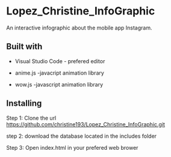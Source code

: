 # Lopez_Christine_InfoGraphic
An interactive infographic about the mobile app Instagram. 


## Built with

* Visual Studio Code - prefered editor  

* anime.js  -javacript animation library
* wow.js   -javascript animation library 
  
 
 ## Installing
 
 Step 1: Clone the url https://github.com/christine193/Lopez_Christine_InfoGraphic.git
 
 step 2: download the database located in the includes folder

 Step 3: Open index.html in your prefered web brower



